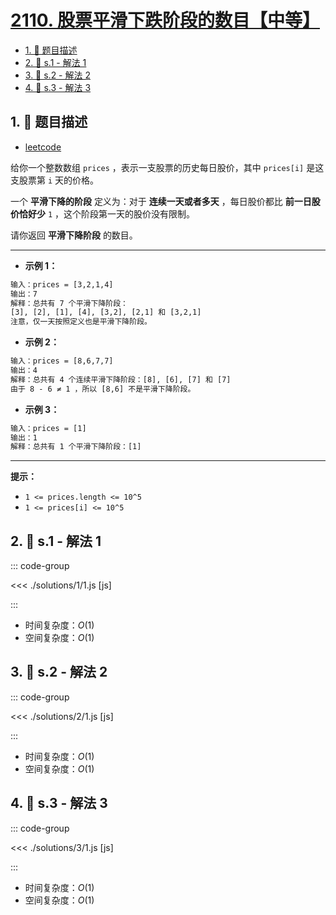 # [2110. 股票平滑下跌阶段的数目【中等】](https://github.com/tnotesjs/TNotes.leetcode/tree/main/notes/2110.%20%E8%82%A1%E7%A5%A8%E5%B9%B3%E6%BB%91%E4%B8%8B%E8%B7%8C%E9%98%B6%E6%AE%B5%E7%9A%84%E6%95%B0%E7%9B%AE%E3%80%90%E4%B8%AD%E7%AD%89%E3%80%91)

<!-- region:toc -->

- [1. 📝 题目描述](#1--题目描述)
- [2. 🎯 s.1 - 解法 1](#2--s1---解法-1)
- [3. 🎯 s.2 - 解法 2](#3--s2---解法-2)
- [4. 🎯 s.3 - 解法 3](#4--s3---解法-3)

<!-- endregion:toc -->

## 1. 📝 题目描述

- [leetcode](https://leetcode.cn/problems/number-of-smooth-descent-periods-of-a-stock/)

给你一个整数数组 `prices` ，表示一支股票的历史每日股价，其中 `prices[i]` 是这支股票第 `i` 天的价格。

一个 **平滑下降的阶段** 定义为：对于 **连续一天或者多天** ，每日股价都比 **前一日股价恰好少** `1` ，这个阶段第一天的股价没有限制。

请你返回 **平滑下降阶段** 的数目。

---

- **示例 1：**

```txt
输入：prices = [3,2,1,4]
输出：7
解释：总共有 7 个平滑下降阶段：
[3], [2], [1], [4], [3,2], [2,1] 和 [3,2,1]
注意，仅一天按照定义也是平滑下降阶段。
```

- **示例 2：**

```txt
输入：prices = [8,6,7,7]
输出：4
解释：总共有 4 个连续平滑下降阶段：[8], [6], [7] 和 [7]
由于 8 - 6 ≠ 1 ，所以 [8,6] 不是平滑下降阶段。
```

- **示例 3：**

```txt
输入：prices = [1]
输出：1
解释：总共有 1 个平滑下降阶段：[1]
```

---

**提示：**

- `1 <= prices.length <= 10^5`
- `1 <= prices[i] <= 10^5`

## 2. 🎯 s.1 - 解法 1

::: code-group

<<< ./solutions/1/1.js [js]

:::

- 时间复杂度：$O(1)$
- 空间复杂度：$O(1)$

## 3. 🎯 s.2 - 解法 2

::: code-group

<<< ./solutions/2/1.js [js]

:::

- 时间复杂度：$O(1)$
- 空间复杂度：$O(1)$

## 4. 🎯 s.3 - 解法 3

::: code-group

<<< ./solutions/3/1.js [js]

:::

- 时间复杂度：$O(1)$
- 空间复杂度：$O(1)$
